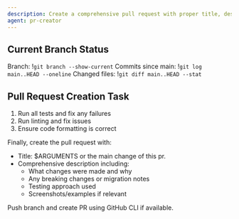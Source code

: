 ```yaml
---
description: Create a comprehensive pull request with proper title, description, and quality checks
agent: pr-creator
---
```


## Current Branch Status
Branch: !`git branch --show-current`
Commits since main: !`git log main..HEAD --oneline`
Changed files: !`git diff main..HEAD --stat`

## Pull Request Creation Task

1. Run all tests and fix any failures
2. Run linting and fix issues
3. Ensure code formatting is correct

Finally, create the pull request with:
- Title: $ARGUMENTS or the main change of this pr.
- Comprehensive description including:
  - What changes were made and why
  - Any breaking changes or migration notes
  - Testing approach used
  - Screenshots/examples if relevant

Push branch and create PR using GitHub CLI if available.